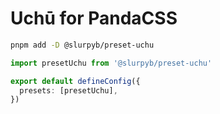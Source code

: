 # Uchū for PandaCSS

```bash
pnpm add -D @slurpyb/preset-uchu
```


```typescript
import presetUchu from '@slurpyb/preset-uchu'

export default defineConfig({
  presets: [presetUchu],
})
```